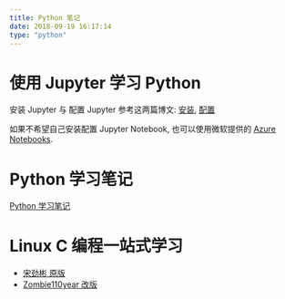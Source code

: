 ```yaml
---
title: Python 笔记
date: 2018-09-19 16:17:14
type: "python"
---
```


# 使用 Jupyter 学习 Python

安装 Jupyter 与 配置 Jupyter 参考这两篇博文: [安装](/2018/08/Windows安装Jupyter/), [配置](/2018/09/配置JupyterNotebook/)

如果不希望自己安装配置 Jupyter Notebook, 也可以使用微软提供的 [Azure Notebooks](https://notebooks.azure.com/).

# Python 学习笔记

[Python 学习笔记](http://learn-py.zombie110year.top)

# Linux C 编程一站式学习

- [宋劲彬 原版](http://akaedu.github.io/book/)
- [Zombie110year 改版](http://learn-c.zombie110year.top/)
